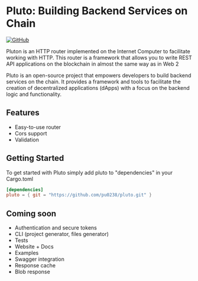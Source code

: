 # Pluto: Building Backend Services on Chain

<a href="https://github.com/pu0238/pluto" target="_new">
    <img src="https://img.shields.io/badge/GitHub-pu0238/pluto-blue.svg" alt="GitHub">
</a>

Pluton is an HTTP router implemented on the Internet Computer to facilitate working with HTTP. This router is a framework that allows you to write REST API applications on the blockchain in almost the same way as in Web 2

Pluto is an open-source project that empowers developers to build backend services on the chain. It provides a framework and tools to facilitate the creation of decentralized applications (dApps) with a focus on the backend logic and functionality.

## Features
- Easy-to-use router
- Cors support
- Validation
## Getting Started

To get started with Pluto simply add pluto to "dependencies" in your Cargo.toml

``` toml
[dependencies]
pluto = { git = "https://github.com/pu0238/pluto.git" }
```

## Coming soon
- Authentication and secure tokens
- CLI (project generator, files generator)
- Tests
- Website + Docs
- Examples
- Swagger integration
- Response cache
- Blob response